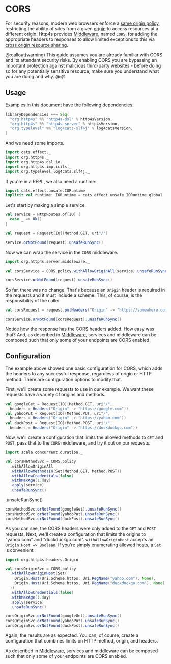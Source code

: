 # CORS

For security reasons, modern web browsers enforce a [same origin policy](https://developer.mozilla.org/en-US/docs/Web/Security/Same-origin_policy),
restricting the ability of sites from a given [origin](https://developer.mozilla.org/en-US/docs/Glossary/Origin)
to access resources at a different origin. Http4s provides [Middleware], named `CORS`, for adding the appropriate headers
to responses to allow limited exceptions to this via [cross origin resource sharing](https://developer.mozilla.org/en-US/docs/Web/HTTP/CORS).

@:callout(warning)
This guide assumes you are already familiar with CORS and its attendant security risks.
By enabling CORS you are bypassing an important protection against malicious third-party
websites - before doing so for any potentially sensitive resource, make sure you understand
what you are doing and why.
@:@

## Usage
Examples in this document have the following dependencies.

```scala
libraryDependencies ++= Seq(
  "org.http4s" %% "http4s-dsl" % http4sVersion,
  "org.http4s" %% "http4s-server" % http4sVersion,
  "org.typelevel" %% "log4cats-slf4j" % log4catsVersion,
)
```

And we need some imports.

```scala mdoc:silent
import cats.effect._
import org.http4s._
import org.http4s.dsl.io._
import org.http4s.implicits._
import org.typelevel.log4cats.slf4j._
```

If you're in a REPL, we also need a runtime:

```scala mdoc:silent
import cats.effect.unsafe.IORuntime
implicit val runtime: IORuntime = cats.effect.unsafe.IORuntime.global
```

Let's start by making a simple service.

```scala mdoc:silent
val service = HttpRoutes.of[IO] {
  case _ => Ok()
}

val request = Request[IO](Method.GET, uri"/")
```


```scala mdoc
service.orNotFound(request).unsafeRunSync()
```

Now we can wrap the service in the `CORS` middleware.

```scala mdoc:silent
import org.http4s.server.middleware._

val corsService = CORS.policy.withAllowOriginAll(service).unsafeRunSync()
```

```scala mdoc
corsService.orNotFound(request).unsafeRunSync()
```

So far, there was no change. That's because an `Origin` header is required
in the requests and it must include a scheme. This, of course, is the responsibility of the caller.

```scala mdoc
val corsRequest = request.putHeaders("Origin" -> "https://somewhere.com")

corsService.orNotFound(corsRequest).unsafeRunSync()
```

Notice how the response has the CORS headers added. How easy was
that? And, as described in [Middleware], services and middleware can be
composed such that only some of your endpoints are CORS enabled.

## Configuration
The example above showed one basic configuration for CORS, which adds the
headers to any successful response, regardless of origin or HTTP method. There
are configuration options to modify that.

First, we'll create some requests to use in our example. We want these requests
have a variety of origins and methods.

```scala mdoc
val googleGet = Request[IO](Method.GET, uri"/",
  headers = Headers("Origin" -> "https://google.com"))
val yahooPut = Request[IO](Method.PUT, uri"/",
  headers = Headers("Origin" -> "https://yahoo.com"))
val duckPost = Request[IO](Method.POST, uri"/",
  headers = Headers("Origin" -> "https://duckduckgo.com"))
```

Now, we'll create a configuration that limits the allowed methods to `GET`
and `POST`, pass that to the `CORS` middleware, and try it out on our requests.

```scala mdoc:silent
import scala.concurrent.duration._

val corsMethodSvc = CORS.policy
  .withAllowOriginAll
  .withAllowMethodsIn(Set(Method.GET, Method.POST))
  .withAllowCredentials(false)
  .withMaxAge(1.day)
  .apply(service)
  .unsafeRunSync()
```
  .unsafeRunSync()

```scala mdoc
corsMethodSvc.orNotFound(googleGet).unsafeRunSync()
corsMethodSvc.orNotFound(yahooPut).unsafeRunSync()
corsMethodSvc.orNotFound(duckPost).unsafeRunSync()
```

As you can see, the CORS headers were only added to the `GET` and `POST` requests.
Next, we'll create a configuration that limits the origins to "yahoo.com" and
"duckduckgo.com". `withAllowOriginHost` accepts an `Origin.Host => Boolean`.
If you're simply enumerating allowed hosts, a `Set` is convenient:

```scala mdoc:silent
import org.http4s.headers.Origin

val corsOriginSvc = CORS.policy
  .withAllowOriginHost(Set(
    Origin.Host(Uri.Scheme.https, Uri.RegName("yahoo.com"), None),
    Origin.Host(Uri.Scheme.https, Uri.RegName("duckduckgo.com"), None)
  ))
  .withAllowCredentials(false)
  .withMaxAge(1.day)
  .apply(service)
  .unsafeRunSync()
```

```scala mdoc
corsOriginSvc.orNotFound(googleGet).unsafeRunSync()
corsOriginSvc.orNotFound(yahooPut).unsafeRunSync()
corsOriginSvc.orNotFound(duckPost).unsafeRunSync()
```

Again, the results are as expected. You can, of course, create a configuration that
combines limits on HTTP method, origin, and headers.

As described in [Middleware], services and middleware can be composed such
that only some of your endpoints are CORS enabled.

[Middleware]: middleware.md
